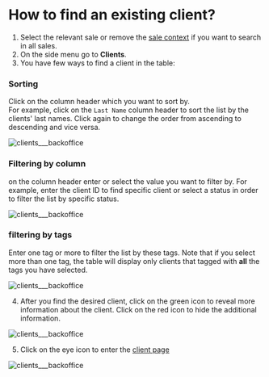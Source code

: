 # How to find an existing client?

1. Select the relevant sale or remove the [sale context](../sale/sale-context.md) if you want to search in all sales. 
2. On the side menu go to **Clients**.
3. You have few ways to find a client in the table:

### Sorting 
Click on the column header which you want to sort by.  
For example, click on the `Last Name` column header to sort the list by the clients' last names. Click again to change the order from ascending to descending and vice versa.

![clients___backoffice](https://user-images.githubusercontent.com/20393485/44710234-4f88ca00-aab4-11e8-856a-9dbc103616bd.jpg)

### Filtering by column
on the column header enter or select the value you want to filter by. 
For example, enter the client ID to find specific client or select a status in order to filter the list by specific status.

![clients___backoffice](https://user-images.githubusercontent.com/20393485/44710366-a393ae80-aab4-11e8-92e6-38160bc4cdb5.jpg)

### filtering by tags
Enter one tag or more to filter the list by these tags. Note that if you select more than one tag, the table will display only clients that tagged with **all** the tags you have selected.

![clients___backoffice](https://user-images.githubusercontent.com/20393485/44710635-3df3f200-aab5-11e8-9489-fedb7301f831.jpg)

4. After you find the desired client, click on the green icon to reveal more information about the client. Click on the red icon to hide the additional information.

![clients___backoffice](https://user-images.githubusercontent.com/20393485/44711481-23bb1380-aab7-11e8-84d0-02855390ffac.jpg)

5. Click on the eye icon to enter the [client page](../client/understanding-client-page.md)

![clients___backoffice](https://user-images.githubusercontent.com/20393485/44711607-68df4580-aab7-11e8-8ed2-d6e93ad22cd8.jpg)
